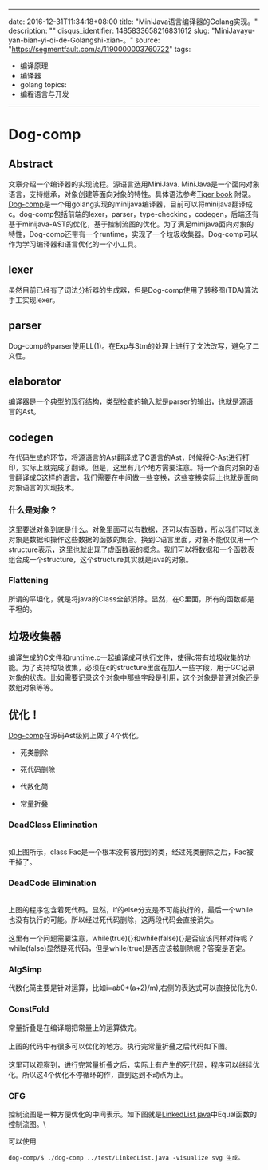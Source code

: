 
---
date: 2016-12-31T11:34:18+08:00
title: "MiniJava语言编译器的Golang实现。"
description: ""
disqus_identifier: 1485833658216831612
slug: "MiniJavayu-yan-bian-yi-qi-de-Golangshi-xian-。"
source: "https://segmentfault.com/a/1190000003760722"
tags: 
- 编译原理 
- 编译器 
- golang 
topics:
- 编程语言与开发
---

Dog-comp
========

Abstract
--------

文章介绍一个编译器的实现流程。源语言选用MiniJava.
MiniJava是一个面向对象语言，支持继承，对象创建等面向对象的特性。具体语法参考[Tiger
book](http://www.cs.princeton.edu/~appel/modern/java/) 附录。\
[Dog-comp](https://github.com/qc1iu/dog-comp)是一个用golang实现的minijava编译器，目前可以将minijava翻译成c。dog-comp包括前端的lexer，parser，type-checking，codegen，后端还有基于minijava-AST的优化，基于控制流图的优化。为了满足minijava面向对象的特性，Dog-comp还带有一个runtime，实现了一个垃圾收集器。Dog-comp可以作为学习编译器和语言优化的一个小工具。

lexer
-----

虽然目前已经有了词法分析器的生成器，但是Dog-comp使用了转移图(TDA)算法手工实现lexer。

parser
------

Dog-comp的parser使用LL(1)。在Exp与Stm的处理上进行了文法改写，避免了二义性。

elaborator
----------

编译器是一个典型的现行结构，类型检查的输入就是parser的输出，也就是源语言的Ast。

codegen
-------

在代码生成的环节，将源语言的Ast翻译成了C语言的Ast，时候将C-Ast进行打印，实际上就完成了翻译。但是，这里有几个地方需要注意。将一个面向对象的语言翻译成C这样的语言，我们需要在中间做一些变换，这些变换实际上也就是面向对象语言的实现技术。

### 什么是对象？

这里要说对象到底是什么。对象里面可以有数据，还可以有函数，所以我们可以说对象是数据和操作这些数据的函数的集合。换到C语言里面，对象不能仅仅用一个structure表示，这里也就出现了[虚函数表](https://en.wikipedia.org/wiki/Virtual_method_table)的概念。我们可以将数据和一个函数表组合成一个structure，这个structure其实就是java的对象。

### Flattening

所谓的平坦化，就是将java的Class全部消除。显然，在C里面，所有的函数都是平坦的。

垃圾收集器
----------

编译生成的C文件和runtime.c一起编译成可执行文件，使得c带有垃圾收集的功能。为了支持垃圾收集，必须在c的structure里面在加入一些字段，用于GC记录对象的状态。比如需要记录这个对象中那些字段是引用，这个对象是普通对象还是数组对象等等。

优化！
------

[Dog-comp](https://github.com/qc1iu/dog-comp)在源码Ast级别上做了4个优化。

-   死类删除

-   死代码删除

-   代数化简

-   常量折叠

### DeadClass Elimination

\
如上图所示，class
Fac是一个根本没有被用到的类，经过死类删除之后，Fac被干掉了。

### DeadCode Elimination

\
上图的程序包含着死代码。显然，if的else分支是不可能执行的，最后一个while也没有执行的可能。所以经过死代码删除，这两段代码会直接消失。\
\
这里有一个问题需要注意，while(true){}和while(false){}是否应该同样对待呢？while(false)显然是死代码，但是while(true)是否应该被删除呢？答案是否定。

### AlgSimp

代数化简主要是针对运算，比如i=a*b*0\*(a+2)/m),右侧的表达式可以直接优化为0.

### ConstFold

常量折叠是在编译期把常量上的运算做完。\
\
上图的代码中有很多可以优化的地方。执行完常量折叠之后代码如下图。\
\
这里可以观察到，进行完常量折叠之后，实际上有产生的死代码，程序可以继续优化。所以这4个优化不停循环的作，直到达到不动点为止。

### CFG

控制流图是一种方便优化的中间表示。如下图就是[LinkedList.java](https://github.com/qc1iu/dog-comp/blob/master/test/LinkedList.java#L34)中Equal函数的控制流图。\

可以使用

    dog-comp/$ ./dog-comp ../test/LinkedList.java -visualize svg 生成。

